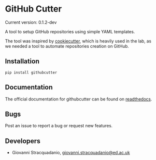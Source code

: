 # GitHub Cutter

Current version: 0.1.2-dev

A tool to setup GitHub repositories using simple YAML templates.

The tool was inspired by [cookiecutter](https://cookiecutter.readthedocs.io/en/latest/), which is heavily used in the lab,
as we needed a tool to automate repositories creation on GitHub.

## Installation

    pip install githubcutter

## Documentation

The official documentation for githubcutter can be found on [readthedocs](https://githubcutter.readthedocs.io/).

## Bugs

Post an issue to report a bug or request new features.

## Developers
- Giovanni Stracquadanio, giovanni.stracquadanio@ed.ac.uk



